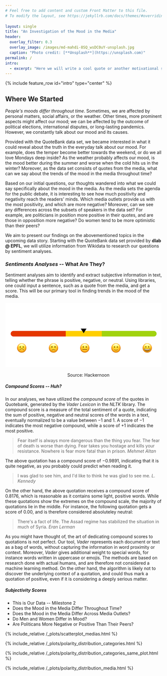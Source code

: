 ```yaml
---
# Feel free to add content and custom Front Matter to this file.
# To modify the layout, see https://jekyllrb.com/docs/themes/#overriding-theme-defaults

layout: single
title: "An Investigation of the Mood in the Media"
header:
  overlay_filter: 0.3
  overlay_image: /images/md-mahdi-8SQ_wsDC0uY-unsplash.jpg
  caption: "Photo credit: [**Unsplash**](https://unsplash.com)"
permalink: /
intro: 
  - excerpt: "Here we will write a cool quote or another motivational saying for our data story. Looking forward to it!"
---
```


{% include feature_row id="intro" type="center" %}

## Where We Started

_People's moods differ throughout time_. Sometimes, we are affected by personal matters, social affairs, or the weather. Other times, more prominent aspects might affect our mood; we can be affected by the outcome of political elections, international disputes, or long-lasting pandemics. However, we constantly talk about our mood and its causes.

Provided with the QuoteBank data set, we became interested in what it could reveal about the truth in the everyday talk about our mood. For example, does the temper become better towards the weekend, or do we all love Mondays deep inside? As the weather probably affects our mood, is the mood better during the summer and worse when the cold hits us in the winter? Moreover, as the data set consists of quotes from the media, what can we say about the trends of the mood in the media throughout time?

Based on our initial questions, our thoughts wandered into what we could say specifically about the mood in the media. As the media sets the agenda for the public debate, it is interesting to see how much positivity and negativity reach the readers' minds. Which media outlets provide us with the most positivity, and which are more negative? Moreover, can we see any differences across the subsets of speakers in the data set? For example, are politicians in position more positive in their quotes, and are those in opposition more negative? Do women tend to be more optimistic than their peers?

We aim to present our findings on the abovementioned topics in the upcoming data story. Starting with the QuoteBank data set provided by **dlab @ EPFL**, we will utilize information from Wikidata to research our questions by sentiment analyses.

### _Sentiments Analyses_ -- What Are They?

Sentiment analyses aim to identify and extract subjective information in text, telling whether the phrase is positive, negative, or neutral. Using libraries, one could input a sentence, such as a quote from the media, and get a score. This will be our primary tool in finding trends in the mood of the media.

![](./images/sentiment_tweets.gif)

<figcaption style="position: relative; left: 200px">Source: Hackernoon</figcaption>

##### *Compound Scores* -- Huh?

In our analyses, we have utilized the _compound score_ of the quotes in Quotebank, generated by the *Vader Lexicon* in the *NLTK* library. The compound score is a measure of the total sentiment of a quote, indicating the sum of positive, negative and neutral scores of the words in a text, eventually normalized to be a value between $-1$ and $1$. A score of $-1$ indicates the most negative compound, while a score of $+1$ indicates the most positive.

<div>
    <blockquote> 
        Fear itself is always more dangerous than the thing you fear. The fear of death is worse than dying. Fear takes you hostage and kills your resistance. Nowhere is fear more fatal than in prison.
        <cite> Mehmet Altan </cite>
     </blockquote>
</div>

The above quotation has a compound score of $-0.9891$, indicating that it is quite negative, as you probably could predict when reading it.

<div>
    <blockquote> 
        I was glad to see him, and I'd like to think he was glad to see me.
        <cite> L. Kennedy </cite>
     </blockquote>
</div>

On the other hand, the above quotation receives a compound score of $0.8176$, which is reasonable as it contains some light, positive words. While these quotations show the extremes on the compound scale, the majority of quotations lie in the middle. For instance, the following quotation gets a score of $0.00$, and is therefore considered absoluteley neutral:

<div>
    <blockquote> 
        There's a fact of life. The Assad regime has stabilized the situation in much of Syria.
        <cite> Eran Lerman </cite>
     </blockquote>
</div>

As you might have thought of, the art of dedicating compound scores to quotations is not perfect. Our tool, *Vader* represents each document or text as a bag of words, without capturing the information in word proximity or context. Moreover, *Vader* gives additional weight to special words, for instance words written in uppercase or emojis. The methods are based on research done with actual humans, and are therefore not considered a machine learning method. On the other hand, the algorithm is likely not to discover the underlying context of a quotation, and could thus mark a quotation of positive, even if it is considering a deeply serious matter. 

##### *Subjectivity Scores*

- This is Our Data -- Milestone 2
- Does the Mood in the Media Differ Throughout Time?
- Does the Mood in the Media Differ Across Media Outlets?
- Do Men and Women Differ in Mood?
- Are Politicans More Negative or Positive Than Their Peers?

{% include_relative /_plots/scatterplot_medias.html %}

{% include_relative /_plots/polarity_distribution_categories.html %}

{% include_relative /_plots/polarity_distribution_categories_same_plot.html %}

{% include_relative /_plots/polarity_distribution_media.html %}
